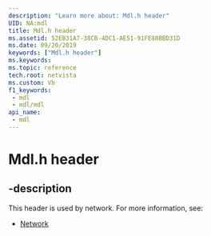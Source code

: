 ```yaml
---
description: "Learn more about: Mdl.h header"
UID: NA:mdl
title: Mdl.h header
ms.assetid: 52EB31A7-38CB-4DC1-AE51-91FE88BBD31D
ms.date: 09/20/2019
keywords: ["Mdl.h header"]
ms.keywords: 
ms.topic: reference
tech.root: netvista
ms.custom: Vb
f1_keywords:
 - mdl
 - mdl/mdl
api_name:
 - mdl
---
```


# Mdl.h header


## -description

This header is used by network. For more information, see:

- [Network](../_netvista/index.md)

